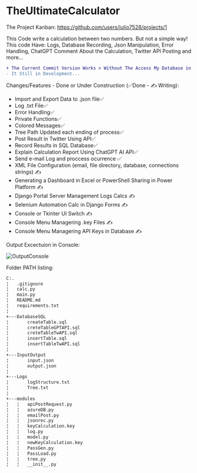 # TheUltimateCalculator

The Project Kanban: https://github.com/users/julio7528/projects/1

This Code write a calculation between two numbers. But not a simple way! This code Have: Logs, Database Recording, Json Manipulation, Error Handling, ChatGPT Comment About the Calculation, Twitter API Posting and more... 
```diff
+ The Current Commit Version Works > Without The Access My Database in SQL Server
- It Still in Development...
```
Changes/Features - Done or Under Construction (✅Done - ✍️ Writing):

  - Import and Export Data to .json file✅
  - Log .txt File✅
  - Error Handling✅
  - Private Functions✅
  - Colored Messages✅
  - Tree Path Updated each ending of process✅  
  - Post Result in Twitter Using API✅
  - Record Results in SQL Database✅
  - Explain Calculation Report Using ChatGPT AI API✅
  - Send e-mail Log and proccess ocurrence ✅
  - XML File Configuration (email, file directory, database, connections strings) ✍️
  - Generating a Dashboard in Excel or PowerShell Sharing in Power Platform ✍️
  - Django Portal Server Management Logs Calcs ✍️
  - Selenium Automation Calc in Django Forms ✍️
  - Console or Tkinter UI Switch ✍️
  - Console Menu Managering .key Files ✍️
  - Console Menu Managering API Keys in Database ✍️

Output Excectuion in Console:

![OutputConsole](https://user-images.githubusercontent.com/58828552/215864535-40d0fecf-52aa-4fa3-a1be-67c1cb823b76.png)

Folder PATH listing:

```bash
C:.
¦   .gitignore
¦   calc.py
¦   main.py
¦   README.md
¦   requirements.txt
¦   
+---DatabaseSQL
¦       createTable.sql
¦       creteTableGPTAPI.sql
¦       creteTableTwAPI.sql
¦       insertTable.sql
¦       insertTableTwAPI.sql
¦       
+---InputOutput
¦       input.json
¦       output.json
¦       
+---Logs
¦       logStructure.txt
¦       Tree.txt
¦       
+---modules
¦   ¦   apiPostRequest.py
¦   ¦   azureDB.py
¦   ¦   emailPost.py
¦   ¦   jsonrec.py
¦   ¦   keyCalculation.key
¦   ¦   log.py
¦   ¦   model.py
¦   ¦   newKeyCalculation.key
¦   ¦   PassGen.py
¦   ¦   PassLoad.py
¦   ¦   tree.py
¦   ¦   __init__.py
```
